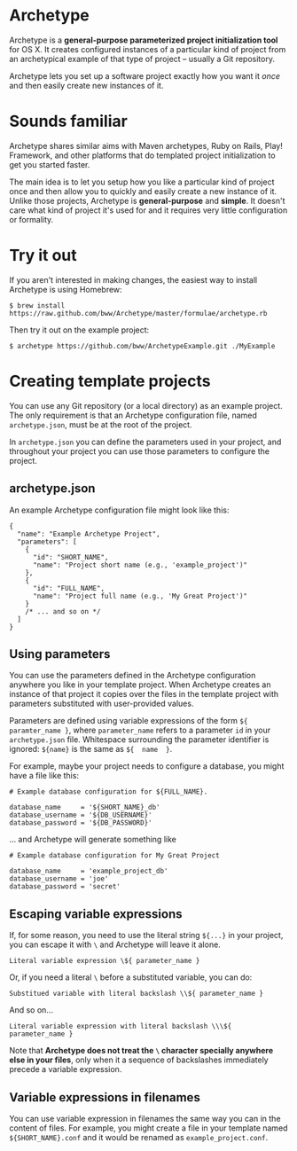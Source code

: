# Archetype
Archetype is a **general-purpose parameterized project initialization tool** for OS X. It creates configured instances of a particular kind of project from an archetypical example of that type of project – usually a Git repository.

Archetype lets you set up a software project exactly how you want it *once* and then easily create new instances of it.

# Sounds familiar
Archetype shares similar aims with Maven archetypes, Ruby on Rails, Play! Framework, and other platforms that do templated project initialization to get you started faster.

The main idea is to let you setup how you like a particular kind of project once and then allow you to quickly and easily create a new instance of it. Unlike those projects, Archetype is **general-purpose** and **simple**. It doesn't care what kind of project it's used for and it requires very little configuration or formality.

# Try it out
If you aren't interested in making changes, the easiest way to install Archetype is using Homebrew:

	$ brew install https://raw.github.com/bww/Archetype/master/formulae/archetype.rb

Then try it out on the example project:

	$ archetype https://github.com/bww/ArchetypeExample.git ./MyExample
		
# Creating template projects
You can use any Git repository (or a local directory) as an example project. The only requirement is that an Archetype configuration file, named `archetype.json`, must be at the root of the project.

In `archetype.json` you can define the parameters used in your project, and throughout your project you can use those parameters to configure the project.

## archetype.json
An example Archetype configuration file might look like this:

	{
	  "name": "Example Archetype Project",
	  "parameters": [
	    {
	      "id": "SHORT_NAME",
	      "name": "Project short name (e.g., 'example_project')"
	    },
	    {
	      "id": "FULL_NAME",
	      "name": "Project full name (e.g., 'My Great Project')"
	    }
	    /* ... and so on */ 
	  ]
	}

## Using parameters
You can use the parameters defined in the Archetype configuration anywhere you like in your template project. When Archetype creates an instance of that project it copies over the files in the template project with parameters substituted with user-provided values.

Parameters are defined using variable expressions of the form `${ paramter_name }`, where `parameter_name` refers to a parameter `id` in your `archetype.json` file. Whitespace surrounding the parameter identifier is ignored: `${name}` is the same as `${  name  }`.

For example, maybe your project needs to configure a database, you might have a file like this:

	# Example database configuration for ${FULL_NAME}.
	
	database_name     = '${SHORT_NAME}_db'
	database_username = '${DB_USERNAME}'
	database_password = '${DB_PASSWORD}'

... and Archetype will generate something like

	# Example database configuration for My Great Project
	
	database_name     = 'example_project_db'
	database_username = 'joe'
	database_password = 'secret'

## Escaping variable expressions
If, for some reason, you need to use the literal string `${...}` in your project, you can escape it with `\` and Archetype will leave it alone.

	Literal variable expression \${ parameter_name }

Or, if you need a literal `\` before a substituted variable, you can do:

	Substitued variable with literal backslash \\${ parameter_name }

And so on...

	Literal variable expression with literal backslash \\\${ parameter_name }

Note that **Archetype does not treat the `\` character specially anywhere else in your files**, only when it a sequence of backslashes immediately precede a variable expression.

## Variable expressions in filenames
You can use variable expression in filenames the same way you can in the content of files. For example, you might create a file in your template named `${SHORT_NAME}.conf` and it would be renamed as `example_project.conf`.

